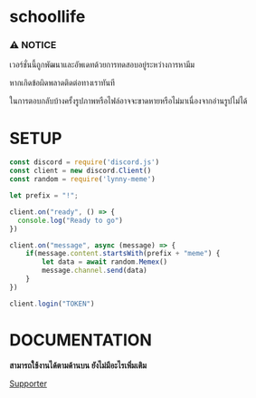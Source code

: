 # schoollife

### ⚠ NOTICE
 เวอร์ชั่นนี้ถูกพัฒนาและอัพเดทด้วยการทดสอบอยู่ระหว่างการหามีม
 
 หากเกิดข้อผิดพลาดติดต่อทางเราทันที
 
 ในการตอบกลับบ้างครั้งรูปภาพหรือไฟล์อาจจะขาดหายหรือไม่มาเนื่องจากอ่านรูปไม่ได้

# SETUP
```js
const discord = require('discord.js')
const client = new discord.Client()
const random = require('lynny-meme')

let prefix = "!";

client.on("ready", () => {
  console.log("Ready to go")
})

client.on("message", async (message) => {
    if(message.content.startsWith(prefix + "meme") {
        let data = await random.Memex()
        message.channel.send(data)
    }
})

client.login("TOKEN")
```

# DOCUMENTATION

**สามารถใช้งานได้ตามด้านบน
ยังไม่มีอะไรเพิ่มเติม**

[Supporter](https://discord.gg/HhYDzjjpK6)